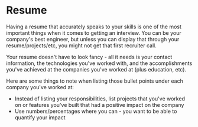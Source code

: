 # Resume

Having a resume that accurately speaks to your skills is one of the most important things when it comes to getting an interview. You can be your company's best engineer, but unless you can display that through your resume/projects/etc, you might not get that first recruiter call.

Your resume doesn't have to look fancy - all it needs is your contact information, the technologies you've worked with, and the accomplishments you've achieved at the companies you've worked at (plus education, etc).

Here are some things to note when listing those bullet points under each company you've worked at:

* Instead of listing your responsibilities, list projects that you've worked on or features you've built that had a positive impact on the company
* Use numbers/percentages where you can - you want to be able to quantify your impact
